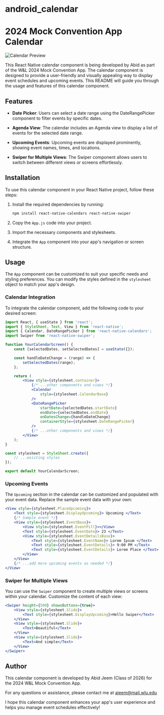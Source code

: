 # android_calendar
# 2024 Mock Convention App Calendar

![Calendar Preview](https://drive.google.com/uc?id=10t9M7Ka39ck-2V6p4ELJqL3x_oXFNrUk)

This React Native calendar component is being developed by Abid as part of the W&L 2024 Mock Convention App. The calendar component is designed to provide a user-friendly and visually appealing way to display event schedules and upcoming events. This README will guide you through the usage and features of this calendar component.

## Features

- **Date Picker**: Users can select a date range using the DateRangePicker component to filter events by specific dates.

- **Agenda View**: The calendar includes an Agenda view to display a list of events for the selected date range.

- **Upcoming Events**: Upcoming events are displayed prominently, showing event names, times, and locations.

- **Swiper for Multiple Views**: The Swiper component allows users to switch between different views or screens effortlessly.

## Installation

To use this calendar component in your React Native project, follow these steps:

1. Install the required dependencies by running:

   ```bash
   npm install react-native-calendars react-native-swiper
   ```

2. Copy the `App.js` code into your project.

3. Import the necessary components and stylesheets.

4. Integrate the `App` component into your app's navigation or screen structure.

## Usage

The `App` component can be customized to suit your specific needs and styling preferences. You can modify the styles defined in the `stylesheet` object to match your app's design.

### Calendar Integration

To integrate the calendar component, add the following code to your desired screen:

```jsx
import React, { useState } from 'react';
import { StyleSheet, Text, View } from 'react-native';
import { Calendar, DateRangePicker } from 'react-native-calendars';
import Swiper from 'react-native-swiper';

function YourCalendarScreen() {
    const [selectedDates, setSelectedDates] = useState({});

    const handleDateChange = (range) => {
        setSelectedDates(range);
    };

    return (
        <View style={stylesheet.container}>
            {/* ...other components and views */}
            <Calendar
                style={stylesheet.CalendarBase}
            />
            <DateRangePicker
                startDate={selectedDates.startDate}
                endDate={selectedDates.endDate}
                onDatesChange={handleDateChange}
                containerStyle={stylesheet.DateRangePicker}
            />
            {/* ...other components and views */}
        </View>
    );
}

const stylesheet = StyleSheet.create({
    // ...existing styles
});

export default YourCalendarScreen;
```

### Upcoming Events

The `Upcoming` section in the calendar can be customized and populated with your event data. Replace the sample event data with your own:

```jsx
<View style={stylesheet.PlaceUpcoming}>
    <Text style={stylesheet.DisplayUpcoming}> Upcoming </Text>
    {/* Sample event */}
    <View style={stylesheet.EventBase}>
        <View style={stylesheet.EventPill}></View>
        <Text style={stylesheet.EventDate}> 23 </Text>
        <View style={stylesheet.EventDetailsBase}>
            <Text style={stylesheet.EventName}> Lorem Ipsum </Text>
            <Text style={stylesheet.EventDetails}> 9:00 PM </Text>
            <Text style={stylesheet.EventDetails}> Lorem Place </Text>
        </View>
    </View>
    {/* ...add more upcoming events as needed */}
</View>
```

### Swiper for Multiple Views

You can use the `Swiper` component to create multiple views or screens within your calendar. Customize the content of each view:

```jsx
<Swiper height={500} showsButtons={true}>
    <View style={stylesheet.Slide}>
        <Text style={stylesheet.DisplayUpcoming}>Hello Swiper</Text>
    </View>
    <View style={stylesheet.Slide}>
        <Text>Beautiful</Text>
    </View>
    <View style={stylesheet.Slide}>
        <Text>And simple</Text>
    </View>
</Swiper>
```


## Author

This calendar component is developed by Abid Jeem (Class of 2026)  for the 2024 W&L Mock Convention App.

For any questions or assistance, please contact me at ajeem@mail.wlu.edu

I hope this calendar component enhances your app's user experience and helps you manage event schedules effectively!
